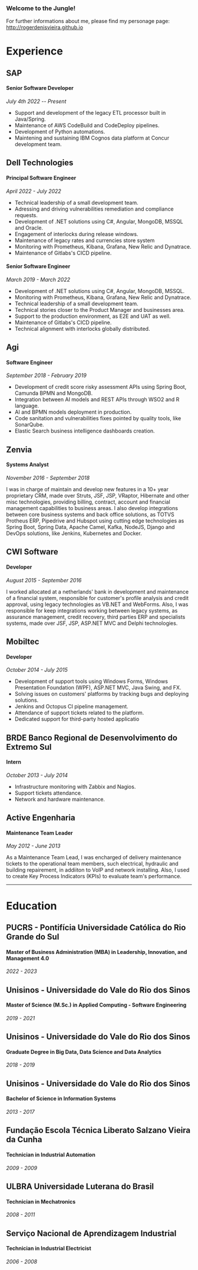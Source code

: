 ### Welcome to the Jungle!

For further informations about me, please find my personage page: http://rogerdenisvieira.github.io

# Experience

## SAP
#### Senior Software Developer
_July 4th 2022 -- Present_


- Support and development of the legacy ETL processor built in Java/Spring.
- Maintenance of AWS CodeBuild and CodeDeploy pipelines.
- Development of Python automations.
- Maintening and sustaining IBM Cognos data platform at Concur development team.

## Dell Technologies
#### Principal Software Engineer 
_April 2022 - July 2022_

- Technical leadership of a small development team.
- Adressing and driving vulnerabilities remediation and compliance requests.
- Development of .NET solutions using C#, Angular, MongoDB, MSSQL and Oracle.
- Engagement of interlocks during release windows.
- Maintenance of legacy rates and currencies store system
- Monitoring with Prometheus, Kibana, Grafana, New Relic and Dynatrace.
- Maintenance of Gitlabs's CICD pipeline.

#### Senior Software Engineer
_March 2019 - March 2022_


- Development of .NET solutions using C#, Angular, MongoDB, MSSQL.
- Monitoring with Prometheus, Kibana, Grafana, New Relic and Dynatrace.
- Technical leadership of a small development team.
- Technical stories closer to the Product Manager and businesses area.
- Support to the production environment, as E2E and UAT as well.
- Maintenance of Gitlabs's CICD pipeline.
- Technical alignment with interlocks globally distributed.

## Agi
#### Software Engineer
_September 2018 - February 2019_

- Development of credit score risky assessment APIs using Spring Boot, Camunda BPMN and MongoDB.
- Integration between AI models and REST APIs through WSO2 and R language.
- AI and BPMN models deployment in production.
- Code sanitation and vulnerabilities fixes pointed by quality tools, like SonarQube.
- Elastic Search business intelligence dashboards creation.

## Zenvia
#### Systems Analyst
_November 2016 - September 2018_



I was in charge of maintain and develop new features in a 10+ year proprietary CRM, made over Struts, JSF, JSP, VRaptor, Hibernate and other misc technologies, providing billing, contract, account and financial management capabilities to business areas. I also develop integrations between core business systems and back office solutions, as TOTVS Protheus ERP, Pipedrive and Hubspot using cutting edge technologies as Spring Boot, Spring Data, Apache Camel, Kafka, NodeJS, Django and DevOps solutions, like Jenkins, Kubernetes and Docker.

## CWI Software
#### Developer
_August 2015 - September 2016_

I worked allocated at a netherlands' bank in development and maintenance of a financial system, responsible for customer's profile analysis and credit approval, using legacy technologies as VB.NET and WebForms. Also, I was responsible for keep integrations working between legacy systems, as assurance management, credit recovery, third parties ERP and specialists systems, made over JSF, JSP, ASP.NET MVC and Delphi technologies.

## Mobiltec
#### Developer
_October 2014 - July 2015_

- Development of support tools using Windows Forms, Windows Presentation Foundation (WPF), ASP.NET MVC, Java Swing, and FX.
- Solving issues on customers' platforms by tracking bugs and deploying solutions. 
- Jenkins and Octopus CI pipeline management.
- Attendance of support tickets related to the platform.
- Dedicated support for third-party hosted applicatio

## BRDE Banco Regional de Desenvolvimento do Extremo Sul
#### Intern
_October 2013 - July 2014_

- Infrastructure monitoring with Zabbix and Nagios.
- Support tickets attendance.
- Network and hardware maintenance.

## Active Engenharia
#### Maintenance Team Leader
_May 2012 - June 2013_



As a Maintenance Team Lead, I was encharged of delivery maintenance tickets to the operational team members, such electrical, hydraulic and building repairement, in addiiton to VoIP and network installing. Also, I used to create Key Process Indicators (KPIs) to evaluate team's performance.

---

# Education


## PUCRS - Pontifícia Universidade Católica do Rio Grande do Sul
#### Master of Business Administration (MBA) in Leadership, Innovation, and Management 4.0
_2022 - 2023_




## Unisinos - Universidade do Vale do Rio dos Sinos
#### Master of Science (M.Sc.) in Applied Computing - Software Engineering
_2019 - 2021_



## Unisinos - Universidade do Vale do Rio dos Sinos
#### Graduate Degree in Big Data, Data Science and Data Analytics
_2018 - 2019_

## Unisinos - Universidade do Vale do Rio dos Sinos
#### Bachelor of Science in Information Systems
_2013 - 2017_

## Fundação Escola Técnica Liberato Salzano Vieira da Cunha
#### Technician in Industrial Automation
_2009 - 2009_

## ULBRA Universidade Luterana do Brasil
#### Technician in Mechatronics
_2008 - 2011_

## Serviço Nacional de Aprendizagem Industrial
#### Technician in Industrial Electricist
_2006 - 2008_



